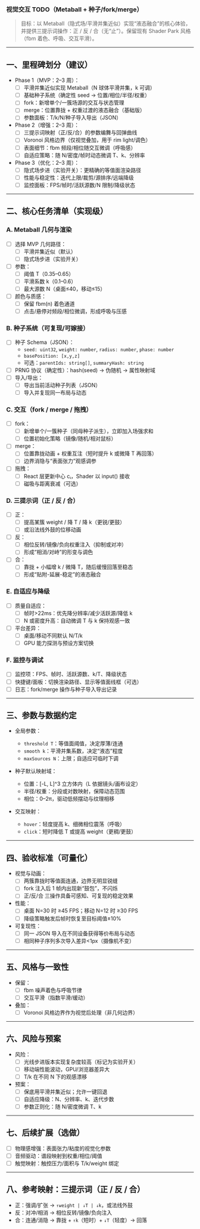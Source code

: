 ### 视觉交互 TODO（Metaball + 种子/fork/merge）

> 目标：以 Metaball（隐式场/平滑并集近似）实现“液态融合”的核心体验，并提供三提示词操作：正 / 反 / 合（无“止”）。保留现有 Shader Park 风格（fbm 着色、呼吸、交互平滑）。

---

## 一、里程碑划分（建议）

- Phase 1（MVP：2–3 周）：
  - [ ] 平滑并集近似实现 Metaball（N 球体平滑并集，k 可调）
  - [ ] 基础种子系统（确定性 seed → 位置/相位/半径/权重）
  - [ ] fork：新增单个/一簇场源的交互与状态管理
  - [ ] merge：位置靠拢 + 权重过渡的液态融合（基础版）
  - [ ] 参数面板：T/k/N/种子导入导出（JSON）

- Phase 2（增强：2–3 周）：
  - [ ] 三提示词映射（正/反/合）的参数编舞与回弹曲线
  - [ ] Voronoi 风格边界（仅视觉叠加，用于 rim light/调色）
  - [ ] 表面细节：fbm 频段/相位随交互微调（呼吸感）
  - [ ] 自适应策略：随 N/密度/帧时动态微调 T、k、分辨率

- Phase 3（优化：2–3 周）：
  - [ ] 隐式场步进（实验开关）：更精确的等值面渲染路径
  - [ ] 性能与稳定性：迭代上限/裁剪/源排序/远端降级
  - [ ] 监控面板：FPS/帧时/活跃源数/N 限制/降级状态

---

## 二、核心任务清单（实现级）

### A. Metaball 几何与渲染
- [ ] 选择 MVP 几何路径：
  - [ ] 平滑并集近似（默认）
  - [ ] 隐式场步进（实验开关）
- [ ] 参数：
  - [ ] 阈值 T（0.35–0.65）
  - [ ] 平滑系数 k（0.1–0.6）
  - [ ] 最大源数 N（桌面≤40，移动≤15）
- [ ] 颜色与质感：
  - [ ] 保留 fbm(n) 着色通道
  - [ ] 点击/悬停对频段/相位微调，形成呼吸与压感

### B. 种子系统（可复现/可嫁接）
- [ ] 种子 Schema（JSON）：
  - `seed: uint32`, `weight: number`, `radius: number`, `phase: number`
  - `basePosition: [x,y,z]`
  - 可选：`parentIds: string[]`, `summaryHash: string`
- [ ] PRNG 协议（确定性）：hash(seed) → 伪随机 → 属性映射域
- [ ] 导入/导出：
  - [ ] 导出当前活动种子列表（JSON）
  - [ ] 导入并复现同一布局与动态

### C. 交互（fork / merge / 拖拽）
- [ ] fork：
  - [ ] 新增单个/一簇种子（同母种子派生），立即加入场强求和
  - [ ] 位置初始化策略（镜像/随机/相对鼠标）
- [ ] merge：
  - [ ] 位置靠拢动画 + 权重互注（短时提升 k 或微降 T 再回落）
  - [ ] 边界消隐与“表面张力”观感调参
- [ ] 拖拽：
  - [ ] React 层更新中心 cᵢ，Shader 以 input() 接收
  - [ ] 磁吸与距离衰减（可选）

### D. 三提示词（正 / 反 / 合）
- [ ] 正：
  - [ ] 提高某簇 weight / 降 T / 降 k（更锐/更鼓）
  - [ ] 或沿法线外鼓的位移动画
- [ ] 反：
  - [ ] 相位反转/镜像/负向权重注入（抑制或对冲）
  - [ ] 形成“相消/对峙”的形变与调色
- [ ] 合：
  - [ ] 靠拢 + 小幅增 k / 微降 T，随后缓慢回落至稳态
  - [ ] 形成“贴附-延展-稳定”的液态融合

### E. 自适应与降级
- [ ] 质量自适应：
  - [ ] 帧时>22ms：优先降分辨率/减少活跃源/降低 k
  - [ ] N 或密度升高：自动微调 T 与 k 保持观感一致
- [ ] 平台差异：
  - [ ] 桌面/移动不同默认 N/T/k
  - [ ] GPU 能力探测与预设方案切换

### F. 监控与调试
- [ ] 监控项：FPS、帧时、活跃源数、k/T、降级状态
- [ ] 快捷键/面板：切换渲染路径、显示等值面线框（可选）
- [ ] 日志：fork/merge 操作与种子导入导出记录

---

## 三、参数与数据约定

- 全局参数：
  - `threshold T`：等值面阈值，决定厚薄/连通
  - `smooth k`：平滑并集系数，决定“液态”程度
  - `maxSources N`：上限；自适应可临时下调

- 种子默认映射域：
  - 位置：[-L, L]^3 立方体内（L 依据镜头/画布设定）
  - 半径/权重：分段或对数映射，保障动态范围
  - 相位：0–2π，驱动低频摆动与纹理相移

- 交互映射：
  - `hover`：轻度提高 k、细微相位震荡（呼吸）
  - `click`：短时降低 T 或提高 weight（更稠/更鼓）

---

## 四、验收标准（可量化）

- 视觉与动画：
  - [ ] 两簇靠拢时等值面连通，边界无明显锐缝
  - [ ] fork 注入后 1 帧内出现新“鼓包”，不闪烁
  - [ ] 正/反/合 三操作具备可感知、可复现的稳定效果

- 性能：
  - [ ] 桌面 N=30 时 ≥45 FPS；移动 N=12 时 ≥30 FPS
  - [ ] 降级策略触发后帧时恢复至目标阈值±10%

- 可复现性：
  - [ ] 同一 JSON 导入在不同设备获得等价布局与动态
  - [ ] 相同种子序列多次导入差异<1px（摄像机不变）

---

## 五、风格与一致性

- 保留：
  - [ ] fbm 噪声着色与呼吸节律
  - [ ] 交互平滑（指数平滑/缓动）
- 叠加：
  - [ ] Voronoi 风格边界作为视觉后处理（非几何边界）

---

## 六、风险与预案

- 风险：
  - [ ] 光线步进版本实现复杂度较高（标记为实验开关）
  - [ ] 移动端性能波动，GPU/浏览器差异大
  - [ ] T/k 在不同 N 下的观感漂移
- 预案：
  - [ ] 保底用平滑并集近似；允许一键回退
  - [ ] 自适应降级：N、分辨率、k、迭代步数
  - [ ] 参数正则化：随 N/密度微调 T、k

---

## 七、后续扩展（选做）

- [ ] 物理感增强：表面张力/粘度的视觉化参数
- [ ] 音频驱动：谱段映射到权重/相位/阈值
- [ ] 触觉映射：触控压力/面积与 T/k/weight 绑定

---

## 八、参考映射：三提示词（正 / 反 / 合）

- 正：强调/扩张 → `↑weight | ↓T | ↓k`，或法线外鼓
- 反：对冲/相消 → 相位反转/镜像/负向注入
- 合：连通/消隐 → 靠拢 + `↑k`（短时）+ `↓T`（轻度）→ 回落


